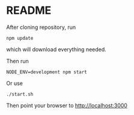 # README #

After cloning repository, run

```
npm update

```
which will download everything needed.

Then run

```
NODE_ENV=development npm start

```
Or use 
```
./start.sh
```
Then point your browser to
[http://localhost:3000](http://localhost:3000)